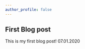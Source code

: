 ```yaml
---
author_profile: false
---
```


<!-- <div class="sidenav"></div> -->

## First Blog post

This is my first blog post!
07.01.2020
